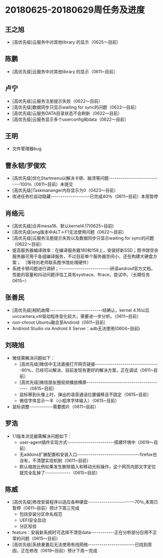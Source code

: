 # 20180625-20180629周任务及进度

## 王之旭
- [高优先级]云服务中对其他library 的显示（0625～目前）

## 陈鹏
- [高优先级]云服务中对其他library 的显示（0611~目前）
   
## 卢宁
- [高优先级]云服务注册提示失败（0622～目前）
- [高优先级]数据同步只显示waiting for sync的问题（0622～目前）
- [高优先级]云服务DATA目录状态不会刷新（0622～目前）
- [高优先级]云服务显示多个userconfig和data（0622～目前）

## 王明
- 文件管理器bug

## 曹永韧/罗俊欢
- [高优先级]优化Startmenu以解决卡顿、崩溃等问题-----------------------------100％（0611~目前）未提交
- [高优先级]Taskmananger内存显示为0（0423～目前）
- 改进任务栏自动隐藏--------------------已完成40％（0611~目前）本周暂停

## 肖络元
- [高优先级]合并mesa18、默认kernel4.17(0625~目前)
- [高优先级]eng版本中ALT＋F1无法使用问题（0622～目前）
- [高优先级]云服务注册提示失败以及数据同步只显示waiting for sync的问题（0622～目前）
- 提高服务器编译效率：在编译服务器180和158上，安装好新SSD；图书馆空余服务器可用于各组编译服务，不过目前单个服务器空间小，还在构建大硬盘方案；　（等待刘老师联系图书馆处理硬件）
- 系统卡顿问题进行调研；--------------------------研读android官方文档，性能的容量和抖动问题评估工具有systrace、ftrace，尝试中。（长期任务0615~）

## 张善民
- [高优先级]相机故障---------------------------经确认，kernel 4.16以后uvccamera,v4l驱动程序变化较大，需要进一步分析。（0611~目前）
- non-chroot Ubuntu融合至Android（0611~目前）
- Andrioid Studio via Android X Server：adb无法使用(0604~目前)

## 刘晓旭
- 微信需解决问题如下：
  - [高优先级]微信中无法直接打开网页链接---------------------------------90％，已经可以解决，目前发现有更好的解决方案，正在调试（0611~目前）
  - [高优先级]微信朋友圈视频播放横屏----------------------------------------（0615~目前）
  - 鼠标移到头像上时，弹出的语音通话位置偏移且不固定（0615~目前）
  - 微信字体显示一半（小程序字体输入）（0615~目前）
- 鼠标调整------------需要图片（0611~目前）

## 罗浩
- 1.1版本浏览器需解决问题如下：
  - user-agent插件实现方式------------------------搭建环境中（0619～目前）
  - 无addons扩展配置和安装入口--------------------------------firefox也没有，不清楚实现机制（0611~目前）
  - 默认缩放比例如果发生删除插入和移动光标操作，这个网页内部文字定位就完全乱掉了-------------（0615~目前）

## 陈威
- [高优先级]修改安装程序以适应各种硬盘------------------------70％,本周已暂停（0611~目前）预计下周三完成
  - 包括安装分区命名规范
  - UEFI安全启动
  - 分区校验
- feature：安装新系统时可选择不清空data------------正在分析部分应用不正常的问题（0615～目前）
- [高优先级]系统重置后无法使用有线网络------------------------已找到原因，正在修改（0619~目前）预计下周一完成
